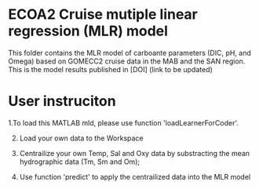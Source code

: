 # ECOA2 Cruise mutiple linear regression (MLR) model
 This folder contains the MLR model of carboante parameters (DIC, pH, and Omega) based on GOMECC2 cruise data in the MAB and the SAN region.
 This is the model results published in [DOI] (link to be updated)
 
 # User instruciton
 1.To load this MATLAB mld, please use function 'loadLearnerForCoder'.
 
 2. Load your own data to the Workspace
 
 3. Centrailize your own Temp, Sal and Oxy data by substracting the mean hydrographic data (Tm, Sm and Om);
 
 4. Use function 'predict' to apply the centrailized data into the MLR model
